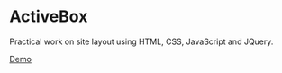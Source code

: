 # ActiveBox

Practical work on site layout using HTML, CSS, JavaScript and JQuery.

[Demo](https://ik-web.github.io/active-box/)

